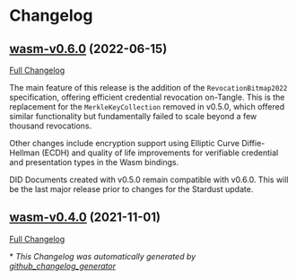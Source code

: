 # Changelog

## [wasm-v0.6.0](https://github.com/eike-hass/identity.rs/tree/wasm-v0.6.0) (2022-06-15)

[Full Changelog](https://github.com/eike-hass/identity.rs/compare/wasm-v0.4.0...wasm-v0.6.0)
 
The main feature of this release is the addition of the `RevocationBitmap2022` specification, offering efficient credential revocation on-Tangle. This is the replacement for the `MerkleKeyCollection` removed in v0.5.0, which offered similar functionality but fundamentally failed to scale beyond a few thousand revocations. 

 Other changes include encryption support using Elliptic Curve Diffie-Hellman (ECDH) and quality of life improvements for verifiable credential and presentation types in the Wasm bindings. 

 DID Documents created with v0.5.0 remain compatible with v0.6.0. This will be the last major release prior to changes for the Stardust update. 



## [wasm-v0.4.0](https://github.com/eike-hass/identity.rs/tree/wasm-v0.4.0) (2021-11-01)

[Full Changelog](https://github.com/eike-hass/identity.rs/compare/360bf5ce64a7f418249cdeadccb22b9aea7daeb6...wasm-v0.4.0)



\* *This Changelog was automatically generated by [github_changelog_generator](https://github.com/github-changelog-generator/github-changelog-generator)*
